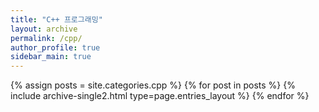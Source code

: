 ```yaml
---
title: "C++ 프로그래밍"
layout: archive
permalink: /cpp/
author_profile: true
sidebar_main: true
---
```



{% assign posts = site.categories.cpp %}
{% for post in posts %} {% include archive-single2.html type=page.entries_layout %} {% endfor %}

